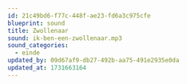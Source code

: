 ```yaml
---
id: 21c49bd6-f77c-448f-ae23-fd6a3c975cfe
blueprint: sound
title: Zwollenaar
sound: ik-ben-een-zwollenaar.mp3
sound_categories:
  - einde
updated_by: 09d67af9-db27-492b-aa75-491e2935e0da
updated_at: 1731663164
---
```

